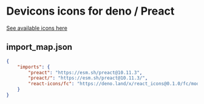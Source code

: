 # Devicons icons for deno / Preact

[See available icons here](https://react-icons.github.io/react-icons/icons?name=fc)

## import_map.json

```json
{
    "imports": {
        "preact": "https://esm.sh/preact@10.11.3",
        "preact/": "https://esm.sh/preact@10.11.3/",
        "react-icons/fc": "https://deno.land/x/react_icons@0.1.0/fc/mod.ts",
    }
}
```
